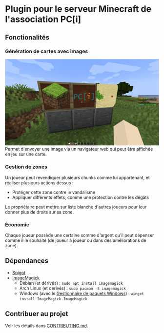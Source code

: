 # Plugin pour le serveur Minecraft de l'association PC[i]
## Fonctionalités
### Génération de cartes avec images
![Image d'exemple](docs/mapart.png)
Permet d'envoyer une image via un navigateur web qui peut être affichée en jeu sur une carte.

### Gestion de zones
Un joueur peut revendiquer plusieurs chunks comme lui appartenant, et réaliser plusieurs actions dessus :
- Protéger cette zone contre le vandalisme
- Appliquer différents effets, comme une protection contre les dégâts

Le propriétaire peut mettre sur liste blanche d'autres joueurs pour leur donner plus de droits sur sa zone.

### Économie
Chaque joueur possède une certaine somme d'argent qu'il peut dépenser comme il le souhaite (de joueur à joueur ou dans des améliorations de zone).

## Dépendances
- [Spigot](https://www.spigotmc.org)
- [ImageMagick](https://imagemagick.org)
    - Debian (et dérivés) : `sudo apt install imagemagick`
    - Arch Linux (et dérivés) : `sudo pacman -S imagemagick`
    - Windows (avec le [Gestionnaire de paquets Windows](https://github.com/microsoft/winget-cli)) : `winget install ImageMagick.ImageMagick`

## Contribuer au projet
Voir les détails dans [CONTRIBUTING.md](CONTRIBUTING.md).